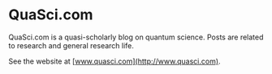 # QuaSci.com
QuaSci.com is a quasi-scholarly blog on quantum science.
Posts are related to research and general research life. 

See the website at [www.quasci.com](http://www.quasci.com).
